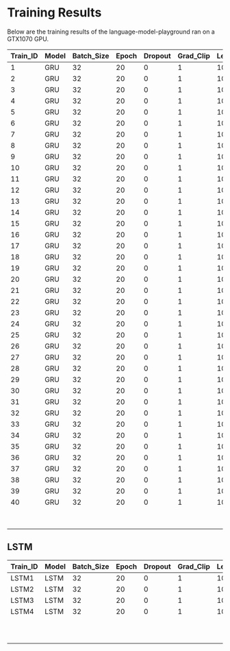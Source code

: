 # Training Results

Below are the training results of the language-model-playground ran on a GTX1070 GPU.

| Train_ID | Model | Batch_Size | Epoch | Dropout | Grad_Clip | Learning_Rate | Embed_Dim | Hidden_Dim | RNN_Layers | Linear_Layers | Loss         | Time     |
| -------- | ----- | ---------- | ----- | ------- | --------- | ------------- | --------- | ---------- | ---------- | ------------- | ------------ | -------- |
| 1        | GRU   | 32         | 20    | 0       | 1         | 10e-4         | 100       | 100        | 1          | 1             | 0.0737565726 |          |
| 2        | GRU   | 32         | 20    | 0       | 1         | 10e-4         | 100       | 200        | 1          | 1             | 0.0706956223 |          |
| 3        | GRU   | 32         | 20    | 0       | 1         | 10e-4         | 100       | 300        | 1          | 1             | 0.0688831223 |          |
| 4        | GRU   | 32         | 20    | 0       | 1         | 10e-4         | 100       | 400        | 1          | 1             | 0.0676393104 |          |
| 5        | GRU   | 32         | 20    | 0       | 1         | 10e-4         | 100       | 500        | 1          | 1             | 0.0664348091 |          |
| 6        | GRU   | 32         | 20    | 0       | 1         | 10e-4         | 100       | 600        | 1          | 1             | 0.0656445817 |          |
| 7        | GRU   | 32         | 20    | 0       | 1         | 10e-4         | 100       | 700        | 1          | 1             | 0.0649393988 |          |
| 8        | GRU   | 32         | 20    | 0       | 1         | 10e-4         | 100       | 800        | 1          | 1             | 0.0642088108 |          |
| 9        | GRU   | 32         | 20    | 0       | 1         | 10e-4         | 100       | 900        | 1          | 1             | 0.0636347083 |          |
| 10       | GRU   | 32         | 20    | 0       | 1         | 10e-4         | 100       | 1000       | 1          | 1             | 0.0629208283 |          |
| 11       | GRU   | 32         | 20    | 0       | 1         | 10e-4         | 200       | 100        | 1          | 1             | 0.0716314325 | 604.06s  |
| 12       | GRU   | 32         | 20    | 0       | 1         | 10e-4         | 200       | 200        | 1          | 1             | 0.0682814435 | 646.66s  |
| 13       | GRU   | 32         | 20    | 0       | 1         | 10e-4         | 200       | 300        | 1          | 1             | 0.0667637469 | 717.63s  |
| 14       | GRU   | 32         | 20    | 0       | 1         | 10e-4         | 200       | 400        | 1          | 1             | 0.0658681229 | 837.09s  |
| 15       | GRU   | 32         | 20    | 0       | 1         | 10e-4         | 200       | 500        | 1          | 1             | 0.0654757041 | 953.37s  |
| 16       | GRU   | 32         | 20    | 0       | 1         | 10e-4         | 300       | 100        | 1          | 1             | 0.0709861002 | 719.98s  |
| 17       | GRU   | 32         | 20    | 0       | 1         | 10e-4         | 300       | 200        | 1          | 1             | 0.0675710129 | 778.07s  |
| 18       | GRU   | 32         | 20    | 0       | 1         | 10e-4         | 300       | 300        | 1          | 1             | 0.0664501675 | 859.83s  |
| 19       | GRU   | 32         | 20    | 0       | 1         | 10e-4         | 300       | 400        | 1          | 1             | 0.0659537868 | 991.84s  |
| 20       | GRU   | 32         | 20    | 0       | 1         | 10e-4         | 300       | 500        | 1          | 1             | 0.0659800436 | 1110.08s |
| 21       | GRU   | 32         | 20    | 0       | 1         | 10e-4         | 100       | 100        | 2          | 1             | 0.0725512402 | 603.94s  |
| 22       | GRU   | 32         | 20    | 0       | 1         | 10e-4         | 100       | 200        | 2          | 1             | 0.0695296743 | 666.70s  |
| 23       | GRU   | 32         | 20    | 0       | 1         | 10e-4         | 100       | 300        | 2          | 1             | 0.0686688429 | 802.09s  |
| 24       | GRU   | 32         | 20    | 0       | 1         | 10e-4         | 100       | 400        | 2          | 1             | 0.0686172516 | 960.99s  |
| 25       | GRU   | 32         | 20    | 0       | 1         | 10e-4         | 100       | 500        | 2          | 1             | 0.0698171782 | 1154.71s |
| 26       | GRU   | 32         | 20    | 0       | 1         | 10e-4         | 200       | 100        | 2          | 1             | 0.0703386053 | 706.30s  |
| 27       | GRU   | 32         | 20    | 0       | 1         | 10e-4         | 200       | 200        | 2          | 1             | 0.0668062826 | 775.59s  |
| 28       | GRU   | 32         | 20    | 0       | 1         | 10e-4         | 200       | 300        | 2          | 1             | 0.0664317563 | 918.18s  |
| 29       | GRU   | 32         | 20    | 0       | 1         | 10e-4v        | 200       | 400        | 2          | 1             | 0.0675111588 | 1098.25s |
| 30       | GRU   | 32         | 20    | 0       | 1         | 10e-4         | 200       | 500        | 2          | 1             | 0.0687817272 | 1314.73s |
| 31       | GRU   | 32         | 20    | 0       | 1         | 10e-4         | 300       | 100        | 2          | 1             | 0.0694855826 | 808.19s  |
| 32       | GRU   | 32         | 20    | 0       | 1         | 10e-4         | 300       | 200        | 2          | 1             | 0.0662324992 | 894.13s  |
| 33       | GRU   | 32         | 20    | 0       | 1         | 10e-4         | 300       | 300        | 2          | 1             | 0.0656791201 | 1054.59s |
| 34       | GRU   | 32         | 20    | 0       | 1         | 10e-4         | 300       | 400        | 2          | 1             | 0.0670293430 | 1250.76s |
| 35       | GRU   | 32         | 20    | 0       | 1         | 10e-4         | 300       | 500        | 2          | 1             | 0.0679085107 | 1476.10s |
| 36       | GRU   | 32         | 20    | 0       | 1         | 10e-4         | 400       | 100        | 2          | 1             | 0.0690502034 | 942.39s  |
| 37       | GRU   | 32         | 20    | 0       | 1         | 10e-4         | 400       | 200        | 2          | 1             | 0.0657295434 | 1043.10s |
| 38       | GRU   | 32         | 20    | 0       | 1         | 10e-4         | 400       | 300        | 2          | 1             | 0.0654217531 | 1213.46s |
| 39       | GRU   | 32         | 20    | 0       | 1         | 10e-4         | 400       | 400        | 2          | 1             | 0.0662229237 | 1431.33s |
| 40       | GRU   | 32         | 20    | 0       | 1         | 10e-4         | 400       | 500        | 2          | 1             | 0.0671760894 | 1653.76s |
|          |       |            |       |         |           |               |           |            |            |               |              |          |
|          |       |            |       |         |           |               |           |            |            |               |              |          |
|          |       |            |       |         |           |               |           |            |            |               |              |          |
|          |       |            |       |         |           |               |           |            |            |               |              |          |
|          |       |            |       |         |           |               |           |            |            |               |              |          |
|          |       |            |       |         |           |               |           |            |            |               |              |          |
|          |       |            |       |         |           |               |           |            |            |               |              |          |
|          |       |            |       |         |           |               |           |            |            |               |              |          |



## LSTM

| Train_ID | Model | Batch_Size | Epoch | Dropout | Grad_Clip | Learning_Rate | Embed_Dim | Hidden_Dim | RNN_Layers | Linear_Layers | Loss         | Time    |
| -------- | ----- | ---------- | ----- | ------- | --------- | ------------- | --------- | ---------- | ---------- | ------------- | ------------ | ------- |
| LSTM1    | LSTM  | 32         | 20    | 0       | 1         | 10e-4         | 100       | 100        | 1          | 1             | 0.0729525730 | 508.01s |
| LSTM2    | LSTM  | 32         | 20    | 0       | 1         | 10e-4         | 200       | 100        | 1          | 1             | 0.0699507391 | 609.63s |
| LSTM3    | LSTM  | 32         | 20    | 0       | 1         | 10e-4         | 300       | 100        | 1          | 1             | 0.0689255285 | 730.24s |
| LSTM4    | LSTM  | 32         | 20    | 0       | 1         | 10e-4         | 400       | 100        | 1          | 1             | 0.0687174204 | 880.52s |
|          |       |            |       |         |           |               |           |            |            |               |              |         |
|          |       |            |       |         |           |               |           |            |            |               |              |         |
|          |       |            |       |         |           |               |           |            |            |               |              |         |
|          |       |            |       |         |           |               |           |            |            |               |              |         |
|          |       |            |       |         |           |               |           |            |            |               |              |         |
|          |       |            |       |         |           |               |           |            |            |               |              |         |
|          |       |            |       |         |           |               |           |            |            |               |              |         |
|          |       |            |       |         |           |               |           |            |            |               |              |         |
|          |       |            |       |         |           |               |           |            |            |               |              |         |
|          |       |            |       |         |           |               |           |            |            |               |              |         |

